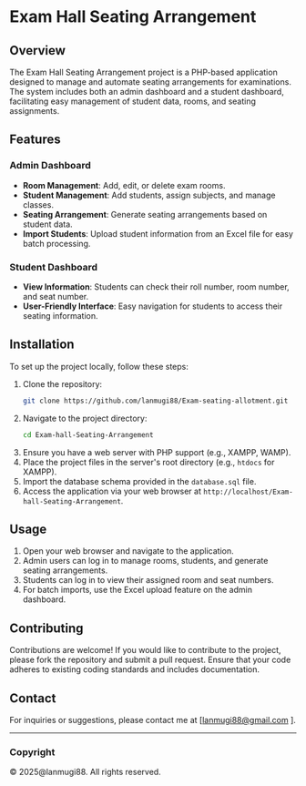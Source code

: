 # Exam Hall Seating Arrangement

## Overview

The Exam Hall Seating Arrangement project is a PHP-based application designed to manage and automate seating arrangements for examinations. The system includes both an admin dashboard and a student dashboard, facilitating easy management of student data, rooms, and seating assignments.

## Features

### Admin Dashboard
- **Room Management**: Add, edit, or delete exam rooms.
- **Student Management**: Add students, assign subjects, and manage classes.
- **Seating Arrangement**: Generate seating arrangements based on student data.
- **Import Students**: Upload student information from an Excel file for easy batch processing.

### Student Dashboard
- **View Information**: Students can check their roll number, room number, and seat number.
- **User-Friendly Interface**: Easy navigation for students to access their seating information.

## Installation

To set up the project locally, follow these steps:

1. Clone the repository:
   ```bash
   git clone https://github.com/lanmugi88/Exam-seating-allotment.git
   ```
2. Navigate to the project directory:
   ```bash
   cd Exam-hall-Seating-Arrangement
   ```
3. Ensure you have a web server with PHP support (e.g., XAMPP, WAMP).
4. Place the project files in the server's root directory (e.g., `htdocs` for XAMPP).
5. Import the database schema provided in the `database.sql` file.
6. Access the application via your web browser at `http://localhost/Exam-hall-Seating-Arrangement`.

## Usage

1. Open your web browser and navigate to the application.
2. Admin users can log in to manage rooms, students, and generate seating arrangements.
3. Students can log in to view their assigned room and seat numbers.
4. For batch imports, use the Excel upload feature on the admin dashboard.

## Contributing

Contributions are welcome! If you would like to contribute to the project, please fork the repository and submit a pull request. Ensure that your code adheres to existing coding standards and includes documentation.


## Contact

For inquiries or suggestions, please contact me at [lanmugi88@gmail.com ].

---

### Copyright

© 2025@lanmugi88. All rights reserved.
